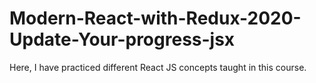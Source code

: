 # Modern-React-with-Redux-2020-Update-Your-progress-jsx
Here, I have practiced different React JS concepts taught in this course.
